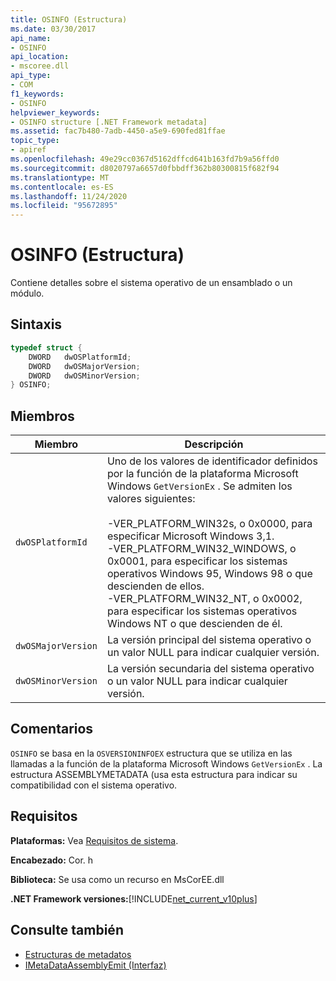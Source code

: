 ```yaml
---
title: OSINFO (Estructura)
ms.date: 03/30/2017
api_name:
- OSINFO
api_location:
- mscoree.dll
api_type:
- COM
f1_keywords:
- OSINFO
helpviewer_keywords:
- OSINFO structure [.NET Framework metadata]
ms.assetid: fac7b480-7adb-4450-a5e9-690fed81ffae
topic_type:
- apiref
ms.openlocfilehash: 49e29cc0367d5162dffcd641b163fd7b9a56ffd0
ms.sourcegitcommit: d8020797a6657d0fbbdff362b80300815f682f94
ms.translationtype: MT
ms.contentlocale: es-ES
ms.lasthandoff: 11/24/2020
ms.locfileid: "95672895"
---
```

# <a name="osinfo-structure"></a>OSINFO (Estructura)

Contiene detalles sobre el sistema operativo de un ensamblado o un módulo.  
  
## <a name="syntax"></a>Sintaxis  
  
```cpp  
typedef struct {  
    DWORD   dwOSPlatformId;  
    DWORD   dwOSMajorVersion;
    DWORD   dwOSMinorVersion;
} OSINFO;  
```  
  
## <a name="members"></a>Miembros  
  
|Miembro|Descripción|  
|------------|-----------------|  
|`dwOSPlatformId`|Uno de los valores de identificador definidos por la función de la plataforma Microsoft Windows `GetVersionEx` . Se admiten los valores siguientes:<br /><br /> -VER_PLATFORM_WIN32s, o 0x0000, para especificar Microsoft Windows 3,1.<br />-VER_PLATFORM_WIN32_WINDOWS, o 0x0001, para especificar los sistemas operativos Windows 95, Windows 98 o que descienden de ellos.<br />-VER_PLATFORM_WIN32_NT, o 0x0002, para especificar los sistemas operativos Windows NT o que descienden de él.|  
|`dwOSMajorVersion`|La versión principal del sistema operativo o un valor NULL para indicar cualquier versión.|  
|`dwOSMinorVersion`|La versión secundaria del sistema operativo o un valor NULL para indicar cualquier versión.|  
  
## <a name="remarks"></a>Comentarios  

 `OSINFO` se basa en la `OSVERSIONINFOEX` estructura que se utiliza en las llamadas a la función de la plataforma Microsoft Windows `GetVersionEx` . La estructura ASSEMBLYMETADATA (usa esta estructura para indicar su compatibilidad con el sistema operativo.  
  
## <a name="requirements"></a>Requisitos  

 **Plataformas:** Vea [Requisitos de sistema](../../get-started/system-requirements.md).  
  
 **Encabezado:** Cor. h  
  
 **Biblioteca:** Se usa como un recurso en MsCorEE.dll  
  
 **.NET Framework versiones:**[!INCLUDE[net_current_v10plus](../../../../includes/net-current-v10plus-md.md)]  
  
## <a name="see-also"></a>Consulte también

- [Estructuras de metadatos](metadata-structures.md)
- [IMetaDataAssemblyEmit (Interfaz)](imetadataassemblyemit-interface.md)
